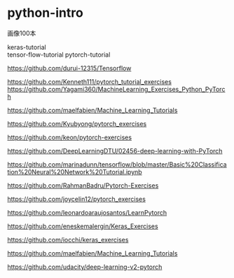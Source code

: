 # python-intro  


画像100本

keras-tutorial  
tensor-flow-tutorial
pytorch-tutorial

https://github.com/durui-12315/Tensorflow

https://github.com/Kenneth111/pytorch_tutorial_exercises
https://github.com/Yagami360/MachineLearning_Exercises_Python_PyTorch


https://github.com/maelfabien/Machine_Learning_Tutorials

https://github.com/Kyubyong/pytorch_exercises


https://github.com/keon/pytorch-exercises


https://github.com/DeepLearningDTU/02456-deep-learning-with-PyTorch




https://github.com/marinadunn/tensorflow/blob/master/Basic%20Classification%20Neural%20Network%20Tutorial.ipynb





https://github.com/RahmanBadru/Pytorch-Exercises


https://github.com/joycelin12/pytorch_exercises


https://github.com/leonardoaraujosantos/LearnPytorch




https://github.com/eneskemalergin/Keras_Exercises

https://github.com/iocchi/keras_exercises

https://github.com/maelfabien/Machine_Learning_Tutorials


https://github.com/udacity/deep-learning-v2-pytorch
